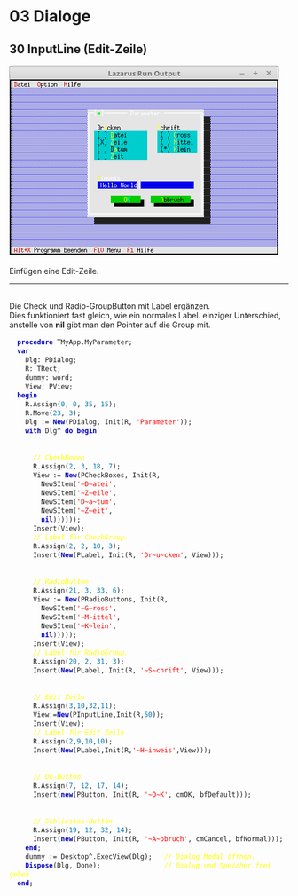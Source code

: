 <html>
    <b><h1>03 Dialoge</h1></b>
    <b><h2>30 InputLine (Edit-Zeile)</h2></b>
<img src="image.png" alt="Selfhtml"><br><br>
Einfügen eine Edit-Zeile.<br>
<hr><br>
Die Check und Radio-GroupButton mit Label ergänzen.<br>
Dies funktioniert fast gleich, wie ein normales Label. einziger Unterschied, anstelle von <b>nil</b> gibt man den Pointer auf die Group mit.<br>
<pre><code>  <b><font color="0000BB">procedure</font></b> TMyApp.MyParameter;
  <b><font color="0000BB">var</font></b>
    Dlg: PDialog;
    R: TRect;
    dummy: word;
    View: PView;
  <b><font color="0000BB">begin</font></b>
    R.Assign(<font color="#0077BB">0</font>, <font color="#0077BB">0</font>, <font color="#0077BB">35</font>, <font color="#0077BB">15</font>);
    R.Move(<font color="#0077BB">23</font>, <font color="#0077BB">3</font>);
    Dlg := <b><font color="0000BB">New</font></b>(PDialog, Init(R, <font color="#FF0000">'Parameter'</font>));
    <b><font color="0000BB">with</font></b> Dlg^ <b><font color="0000BB">do</font></b> <b><font color="0000BB">begin</font></b>
<br>
      <i><font color="#FFFF00">// CheckBoxen</font></i>
      R.Assign(<font color="#0077BB">2</font>, <font color="#0077BB">3</font>, <font color="#0077BB">18</font>, <font color="#0077BB">7</font>);
      View := <b><font color="0000BB">New</font></b>(PCheckBoxes, Init(R,
        NewSItem(<font color="#FF0000">'~D~atei'</font>,
        NewSItem(<font color="#FF0000">'~Z~eile'</font>,
        NewSItem(<font color="#FF0000">'D~a~tum'</font>,
        NewSItem(<font color="#FF0000">'~Z~eit'</font>,
        <b><font color="0000BB">nil</font></b>))))));
      Insert(View);
      <i><font color="#FFFF00">// Label für CheckGroup.</font></i>
      R.Assign(<font color="#0077BB">2</font>, <font color="#0077BB">2</font>, <font color="#0077BB">10</font>, <font color="#0077BB">3</font>);
      Insert(<b><font color="0000BB">New</font></b>(PLabel, Init(R, <font color="#FF0000">'Dr~u~cken'</font>, View)));
<br>
      <i><font color="#FFFF00">// RadioButton</font></i>
      R.Assign(<font color="#0077BB">21</font>, <font color="#0077BB">3</font>, <font color="#0077BB">33</font>, <font color="#0077BB">6</font>);
      View := <b><font color="0000BB">New</font></b>(PRadioButtons, Init(R,
        NewSItem(<font color="#FF0000">'~G~ross'</font>,
        NewSItem(<font color="#FF0000">'~M~ittel'</font>,
        NewSItem(<font color="#FF0000">'~K~lein'</font>,
        <b><font color="0000BB">nil</font></b>)))));
      Insert(View);
      <i><font color="#FFFF00">// Label für RadioGroup.</font></i>
      R.Assign(<font color="#0077BB">20</font>, <font color="#0077BB">2</font>, <font color="#0077BB">31</font>, <font color="#0077BB">3</font>);
      Insert(<b><font color="0000BB">New</font></b>(PLabel, Init(R, <font color="#FF0000">'~S~chrift'</font>, View)));
<br>
      <i><font color="#FFFF00">// Edit Zeile</font></i>
      R.Assign(<font color="#0077BB">3</font>,<font color="#0077BB">10</font>,<font color="#0077BB">32</font>,<font color="#0077BB">11</font>);
      View:=<b><font color="0000BB">New</font></b>(PInputLine,Init(R,<font color="#0077BB">50</font>));
      Insert(View);
      <i><font color="#FFFF00">// Label für Edit Zeile</font></i>
      R.Assign(<font color="#0077BB">2</font>,<font color="#0077BB">9</font>,<font color="#0077BB">10</font>,<font color="#0077BB">10</font>);
      Insert(<b><font color="0000BB">New</font></b>(PLabel,Init(R,<font color="#FF0000">'~H~inweis'</font>,View)));
<br>
      <i><font color="#FFFF00">// Ok-Button</font></i>
      R.Assign(<font color="#0077BB">7</font>, <font color="#0077BB">12</font>, <font color="#0077BB">17</font>, <font color="#0077BB">14</font>);
      Insert(<b><font color="0000BB">new</font></b>(PButton, Init(R, <font color="#FF0000">'~O~K'</font>, cmOK, bfDefault)));
<br>
      <i><font color="#FFFF00">// Schliessen-Button</font></i>
      R.Assign(<font color="#0077BB">19</font>, <font color="#0077BB">12</font>, <font color="#0077BB">32</font>, <font color="#0077BB">14</font>);
      Insert(<b><font color="0000BB">new</font></b>(PButton, Init(R, <font color="#FF0000">'~A~bbruch'</font>, cmCancel, bfNormal)));
    <b><font color="0000BB">end</font></b>;
    dummy := Desktop^.ExecView(Dlg);   <i><font color="#FFFF00">// Dialog Modal öffnen.</font></i>
    <b><font color="0000BB">Dispose</font></b>(Dlg, Done);                <i><font color="#FFFF00">// Dialog und Speicher frei geben.</font></i>
  <b><font color="0000BB">end</font></b>;</code></pre>
<br>
</html>

